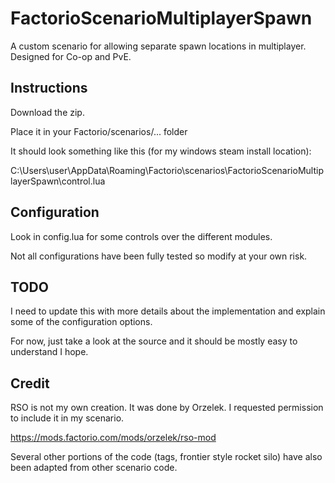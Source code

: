 # FactorioScenarioMultiplayerSpawn
A custom scenario for allowing separate spawn locations in multiplayer. Designed for Co-op and PvE.

## Instructions
Download the zip.

Place it in your Factorio/scenarios/... folder

It should look something like this (for my windows steam install location):

C:\Users\user\AppData\Roaming\Factorio\scenarios\FactorioScenarioMultiplayerSpawn\control.lua


## Configuration

Look in config.lua for some controls over the different modules.  

Not all configurations have been fully tested so modify at your own risk.


## TODO

I need to update this with more details about the implementation and explain some of the configuration options.

For now, just take a look at the source and it should be mostly easy to understand I hope.


## Credit

RSO is not my own creation. It was done by Orzelek. I requested permission to include it in my scenario.  

https://mods.factorio.com/mods/orzelek/rso-mod

Several other portions of the code (tags, frontier style rocket silo) have also been adapted from other scenario code.